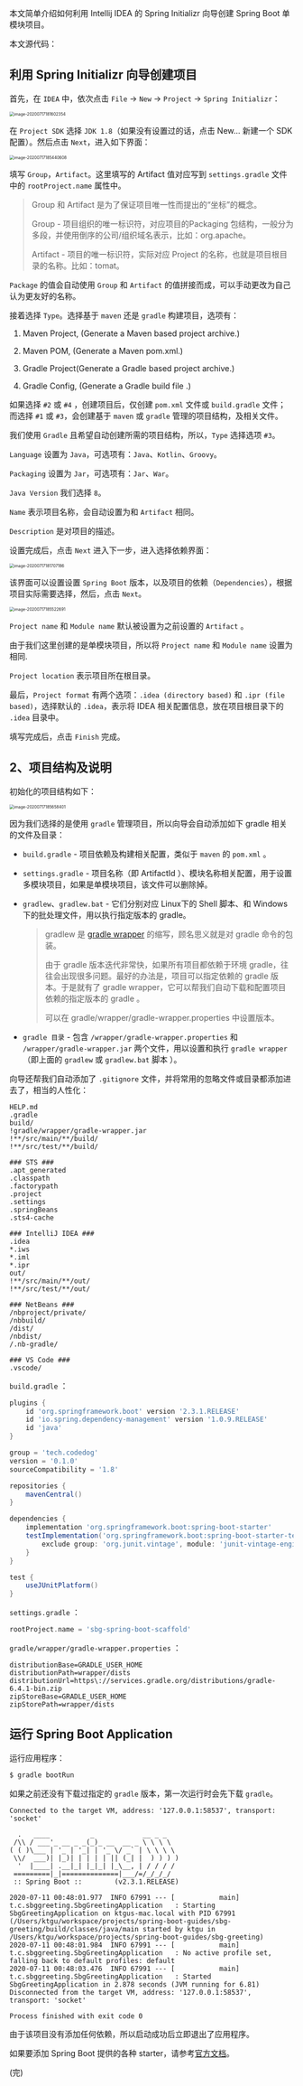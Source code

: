 

本文简单介绍如何利用 Intellij IDEA 的 Spring Initializr 向导创建 Spring Boot 单模块项目。

本文源代码：



## 利用 Spring Initializr 向导创建项目

首先，在 `IDEA` 中，依次点击 `File` -> `New` -> `Project` -> `Spring Initializr`：

<img src="https://raw.githubusercontent.com/gukt/images/master/github/images20200717184632.png" alt="image-20200717181602354" style="zoom:50%;" /> 

在 `Project SDK` 选择 `JDK 1.8`（如果没有设置过的话，点击 New... 新建一个 SDK 配置）。然后点击 `Next`，进入如下界面：

<img src="/Users/ktgu/Pictures/typora/image-20200717185440608.png" alt="image-20200717185440608" style="zoom:50%;" /> 

填写 `Group`，`Artifact`。这里填写的 Artifact 值对应写到 `settings.gradle` 文件中的 `rootProject.name` 属性中。

> Group 和 Artifact 是为了保证项目唯一性而提出的“坐标”的概念。
>
> Group - 项目组织的唯一标识符，对应项目的Packaging 包结构，一般分为多段，并使用倒序的公司/组织域名表示，比如：org.apache。
>
> Artifact - 项目的唯一标识符，实际对应 Project 的名称，也就是项目根目录的名称。比如：tomat。

`Package` 的值会自动使用 `Group` 和 `Artifact` 的值拼接而成，可以手动更改为自己认为更友好的名称。

接着选择 `Type`。选择基于 `maven` 还是 `gradle` 构建项目，选项有：

1. Maven Project, (Generate a Maven based project archive.)

2. Maven POM,  (Generate a Maven pom.xml.)

3. Gradle Project(Generate a Gradle based project archive.)

4. Gradle Config, (Generate a Gradle build file .)

如果选择 `#2` 或 `#4` ，创建项目后，仅创建 `pom.xml` 文件或 `build.gradle` 文件；而选择 `#1` 或 `#3`，会创建基于 `maven` 或 `gradle` 管理的项目结构，及相关文件。

我们使用 `Gradle` 且希望自动创建所需的项目结构，所以，`Type` 选择选项 `#3`。

`Language` 设置为 `Java`，可选项有：`Java`、`Kotlin`、`Groovy`。

`Packaging` 设置为 `Jar`，可选项有：`Jar`、`War`。

`Java Version` 我们选择 `8`。

`Name` 表示项目名称，会自动设置为和 `Artifact` 相同。

`Description` 是对项目的描述。

设置完成后，点击 `Next` 进入下一步，进入选择依赖界面：

<img src="https://raw.githubusercontent.com/gukt/images/master/github/images20200717184733.png" alt="image-20200717181707186" style="zoom: 50%;" /> 

该界面可以设置设置 `Spring Boot` 版本，以及项目的依赖（`Dependencies`），根据项目实际需要选择，然后，点击 `Next`。

<img src="/Users/ktgu/Pictures/typora/image-20200717185522691.png" alt="image-20200717185522691" style="zoom:50%;" /> 

`Project name` 和 `Module name` 默认被设置为之前设置的 `Artifact` 。

由于我们这里创建的是单模块项目，所以将 `Project name` 和 `Module name` 设置为相同.

`Project location` 表示项目所在根目录。

最后，`Project format` 有两个选项：`.idea (directory based)` 和 `.ipr (file based)`，选择默认的 `.idea`，表示将 IDEA 相关配置信息，放在项目根目录下的 `.idea` 目录中。

填写完成后，点击 `Finish` 完成。



## 2、项目结构及说明

初始化的项目结构如下：

<img src="/Users/ktgu/Pictures/typora/image-20200717185658401.png" alt="image-20200717185658401" style="zoom:50%;" /> 

因为我们选择的是使用 `gradle` 管理项目，所以向导会自动添加如下 gradle 相关的文件及目录：

- `build.gradle` - 项目依赖及构建相关配置，类似于 `maven` 的 `pom.xml` 。

- `settings.gradle`  - 项目名称（即 ArtifactId ）、模块名称相关配置，用于设置多模块项目，如果是单模块项目，该文件可以删除掉。

- `gradlew`、`gradlew.bat` - 它们分别对应 Linux下的 Shell 脚本、和 Windows 下的批处理文件，用以执行指定版本的 gradle。

  > gradlew 是 [gradle wrapper]() 的缩写，顾名思义就是对 gradle 命令的包装。
  >
  > 由于 gradle 版本迭代非常快，如果所有项目都依赖于环境 gradle，往往会出现很多问题。最好的办法是，项目可以指定依赖的 gradle 版本。于是就有了 gradle wrapper，它可以帮我们自动下载和配置项目依赖的指定版本的 gradle 。
  >
  > 可以在 gradle/wrapper/gradle-wrapper.properties 中设置版本。

- `gradle 目录` -  包含 `/wrapper/gradle-wrapper.properties` 和 `/wrapper/gradle-wrapper.jar` 两个文件，用以设置和执行 `gradle wrapper`（即上面的 `gradlew` 或 `gradlew.bat` 脚本 ）。

向导还帮我们自动添加了 `.gitignore` 文件，并将常用的忽略文件或目录都添加进去了，相当的人性化：

```
HELP.md
.gradle
build/
!gradle/wrapper/gradle-wrapper.jar
!**/src/main/**/build/
!**/src/test/**/build/

### STS ###
.apt_generated
.classpath
.factorypath
.project
.settings
.springBeans
.sts4-cache

### IntelliJ IDEA ###
.idea
*.iws
*.iml
*.ipr
out/
!**/src/main/**/out/
!**/src/test/**/out/

### NetBeans ###
/nbproject/private/
/nbbuild/
/dist/
/nbdist/
/.nb-gradle/

### VS Code ###
.vscode/
```

`build.gradle` ：

```groovy
plugins {
    id 'org.springframework.boot' version '2.3.1.RELEASE'
    id 'io.spring.dependency-management' version '1.0.9.RELEASE'
    id 'java'
}

group = 'tech.codedog'
version = '0.1.0'
sourceCompatibility = '1.8'

repositories {
    mavenCentral()
}

dependencies {
    implementation 'org.springframework.boot:spring-boot-starter'
    testImplementation('org.springframework.boot:spring-boot-starter-test') {
        exclude group: 'org.junit.vintage', module: 'junit-vintage-engine'
    }
}

test {
    useJUnitPlatform()
}

```

`settings.gradle` ：

```groovy
rootProject.name = 'sbg-spring-boot-scaffold'
```

`gradle/wrapper/gradle-wrapper.properties` ：

```properties
distributionBase=GRADLE_USER_HOME
distributionPath=wrapper/dists
distributionUrl=https\://services.gradle.org/distributions/gradle-6.4.1-bin.zip
zipStoreBase=GRADLE_USER_HOME
zipStorePath=wrapper/dists
```



## 运行 Spring Boot Application

运行应用程序：

```sh
$ gradle bootRun
```

如果之前还没有下载过指定的 `gradle` 版本，第一次运行时会先下载 `gradle`。

```properties
Connected to the target VM, address: '127.0.0.1:58537', transport: 'socket'

  .   ____          _            __ _ _
 /\\ / ___'_ __ _ _(_)_ __  __ _ \ \ \ \
( ( )\___ | '_ | '_| | '_ \/ _` | \ \ \ \
 \\/  ___)| |_)| | | | | || (_| |  ) ) ) )
  '  |____| .__|_| |_|_| |_\__, | / / / /
 =========|_|==============|___/=/_/_/_/
 :: Spring Boot ::        (v2.3.1.RELEASE)

2020-07-11 00:48:01.977  INFO 67991 --- [           main] t.c.sbggreeting.SbgGreetingApplication   : Starting SbgGreetingApplication on ktgus-mac.local with PID 67991 (/Users/ktgu/workspace/projects/spring-boot-guides/sbg-greeting/build/classes/java/main started by ktgu in /Users/ktgu/workspace/projects/spring-boot-guides/sbg-greeting)
2020-07-11 00:48:01.984  INFO 67991 --- [           main] t.c.sbggreeting.SbgGreetingApplication   : No active profile set, falling back to default profiles: default
2020-07-11 00:48:03.476  INFO 67991 --- [           main] t.c.sbggreeting.SbgGreetingApplication   : Started SbgGreetingApplication in 2.878 seconds (JVM running for 6.81)
Disconnected from the target VM, address: '127.0.0.1:58537', transport: 'socket'

Process finished with exit code 0
```

由于该项目没有添加任何依赖，所以启动成功后立即退出了应用程序。

如果要添加 Spring Boot 提供的各种 starter，请参考[官方文档](https://docs.spring.io/spring-boot/docs/current/reference/htmlsingle/#using-boot-starter)。



(完)

